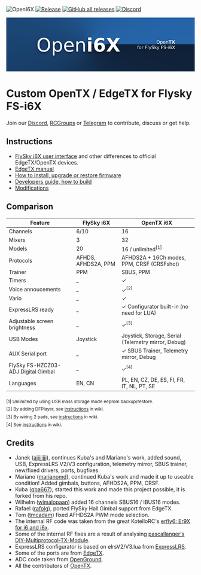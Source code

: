 ![OpenI6X](https://circleci.com/gh/OpenI6X/opentx.svg?style=shield)
[![Release](https://img.shields.io/github/v/release/OpenI6X/opentx?include_prereleases)](https://github.com/OpenI6X/opentx/releases/latest)
[![GitHub all releases](https://img.shields.io/github/downloads/OpenI6X/opentx/total)](https://github.com/OpenI6X/opentx/releases)
[![Discord](https://img.shields.io/discord/973289741862727741.svg?label=&logo=discord&logoColor=ffffff&color=7389D8&labelColor=6A7EC2)](https://discord.gg/3vKfYNTVa2)

![Banner](https://github.com/OpenI6X/opentx/blob/master/doc/flysky/banner.png?raw=true)

# Custom OpenTX / EdgeTX for Flysky FS-i6X

Join our [Discord](https://discord.gg/3vKfYNTVa2), [RCGroups](https://www.rcgroups.com/forums/showthread.php?3916435-FlySky-I6X-port-of-OpenTX) or [Telegram](https://t.me/otx_flysky_i6x) to contribute, discuss or get help.<br> 

## Instructions

- [FlySky i6X user interface](https://github.com/OpenI6X/opentx/wiki/Manual) and other differences to official EdgeTX/OpenTX devices.<br>
- [EdgeTX manual](https://manual.edgetx.org/bw-radios)
- [How to install, upgrade or restore firmware](https://github.com/OpenI6X/opentx/wiki/Flashing-&-Upgrading)<br>
- [Developers guide, how to build](https://github.com/OpenI6X/opentx/wiki/Development)<br>
- [Modifications](https://github.com/OpenI6X/opentx/wiki/Modifications)<br>

## Comparison

| Feature                   | FlySky i6X | OpenTX i6X                   |
|---------------------------|------------|------------------------------|
| Channels                  | 6/10       | 16                           |
| Mixers                    | 3          | 32                           |
| Models                    | 20         | 16 / unlimited<sup>[1]</sup> |
| Protocols                 | AFHDS, AFHDS2A, PPM | AFHDS2A + 16Ch modes, PPM, CRSF (CRSFshot)  |
| Trainer                   | PPM        | SBUS, PPM                    |
| Timers                    | _          | ✓                            |
| Voice annoucements        | _          | ✓<sup>[2]</sup>              |
| Vario                     | _          | ✓                            |
| ExpressLRS ready          | _          | ✓ Configurator built-in (no need for LUA) |
| Adjustable screen brightness | _       | ✓<sup>[3]</sup>              |
| USB Modes                 | Joystick   | Joystick, Storage, Serial (Telemetry mirror, Debug) |
| AUX Serial port           | _          | ✓ SBUS Trainer, Telemetry mirror, Debug |
| FlySky FS-HZCZ03-ADJ Digital Gimbal | _   | ✓<sup>[4]</sup>    |
| Languages                 | EN, CN      | PL, EN, CZ, DE, ES, FI, FR, IT, NL, PT, SE |

<sub>[1] Unlimited by using USB mass storage mode eeprom backup/restore.</sub><br>
<sub>[2] By adding DFPlayer, see [instructions](https://github.com/OpenI6X/opentx/wiki/Modifications#dfplayer) in wiki.</sub><br>
<sub>[3] By wiring 2 pads, see [instructions](https://github.com/OpenI6X/opentx/wiki/Modifications#adjustable-backlight-level) in wiki.</sub><br>
<sub>[4] See [instructions](https://github.com/OpenI6X/opentx/wiki/Modifications#flysky-fs-hzcz03-adj-gimbal) in wiki.</sub>
  
## Credits

* Janek ([ajjjjjjjj](https://github.com/ajjjjjjjj)), continues Kuba's and Mariano's work, added sound, USB, ExpressLRS V2/V3 configuration, telemetry mirror, SBUS trainer, new/fixed drivers, ports, bugfixes.
* Mariano ([marianomd](https://github.com/marianomd)), continued Kuba's work and made it up to useable condition! Added gimbals, buttons, AFHDS2A, PPM, CRSF.
* Kuba ([qba667](https://github.com/qba667)), started this work and made this project possible, it is forked from his repo.
* Wilhelm ([wimalopaan](https://github.com/wimalopaan)) added 16 channels SBUS16 / IBUS16 modes.
* Rafael ([rafolg](https://github.com/rafolg)), ported FlySky Hall Gimbal support from EdgeTX.
* Tom ([tmcadam](https://github.com/tmcadam)) fixed AFHDS2A PWM mode selection.
* The internal RF code was taken from the great KotelloRC's [erfly6: Er9X for i6 and i6x](https://bitbucket.org/KotelloRC/erfly6/src/master/).
* Some of the internal RF fixes are a result of analysing [pascallanger's](https://github.com/pascallanger) [DIY-Multiprotocol-TX-Module](https://github.com/pascallanger/DIY-Multiprotocol-TX-Module).
* ExpressLRS configurator is based on elrsV2/V3.lua from [ExpressLRS](https://github.com/ExpressLRS/ExpressLRS).
* Some of the ports are from [EdgeTX](https://github.com/EdgeTX/edgetx/).
* ADC code taken from [OpenGround](https://github.com/fishpepper/OpenGround).
* All the contributors of [OpenTX](https://github.com/opentx/opentx/). 
